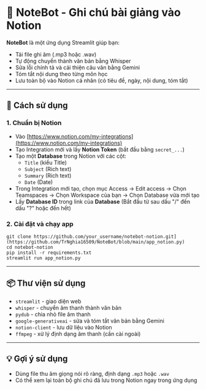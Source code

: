 # 📘 NoteBot - Ghi chú bài giảng vào Notion

**NoteBot** là một ứng dụng Streamlit giúp bạn:
- Tải file ghi âm (.mp3 hoặc .wav)
- Tự động chuyển thành văn bản bằng Whisper
- Sửa lỗi chính tả và cải thiện câu văn bằng Gemini
- Tóm tắt nội dung theo từng môn học
- Lưu toàn bộ vào Notion cá nhân (có tiêu đề, ngày, nội dung, tóm tắt)

---

## 🚀 Cách sử dụng

### 1. Chuẩn bị Notion
- Vào [https://www.notion.com/my-integrations](https://www.notion.com/my-integrations)
- Tạo Integration mới và lấy **Notion Token** (bắt đầu bằng `secret_...`)
- Tạo một **Database** trong Notion với các cột:
  - `Title` (kiểu Title)
  - `Subject` (Rich text)
  - `Summary` (Rich text)
  - `Date` (Date)
- Trong Integration mới tạo, chọn mục Access -> Edit access -> Chọn Teamspaces -> Chọn Workspace của bạn -> Chọn Database vừa mới tạo
- Lấy **Database ID** trong link của **Database** (Bắt đầu từ sau dấu "/" đến dấu "?" hoặc đến hết)

### 2. Cài đặt và chạy app

```bash[
git clone https://github.com/your_username/notebot-notion.git](https://github.com/TrNghia16509/NoteBot/blob/main/app_notion.py)
cd notebot-notion
pip install -r requirements.txt
streamlit run app_notion.py
```

---

## 📦 Thư viện sử dụng

- `streamlit` - giao diện web
- `whisper` - chuyển âm thanh thành văn bản
- `pydub` - chia nhỏ file âm thanh
- `google-generativeai` - sửa và tóm tắt văn bản bằng Gemini
- `notion-client` - lưu dữ liệu vào Notion
- `ffmpeg` - xử lý định dạng âm thanh (cần cài ngoài)

---

## 💡 Gợi ý sử dụng

- Dùng file thu âm giọng nói rõ ràng, định dạng `.mp3` hoặc `.wav`
- Có thể xem lại toàn bộ ghi chú đã lưu trong Notion ngay trong ứng dụng

